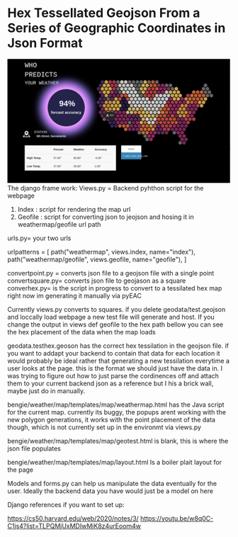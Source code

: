 # Hex Tessellated Geojson From a Series of Geographic Coordinates in Json Format

![Hex tessellated geojson](weather.jpg)
The django frame work:
Views.py = Backend pyhthon script for the webpage
  1. Index : script for rendering the map url
  2. Geofile : script for converting json to jeojson and hosing it in weathermap/geofile url path

urls.py= your two urls

urlpatterns = [
    path("weathermap", views.index, name="index"),   
    path("weathermap/geofile", views.geofile, name="geofile"),
]

convertpoint.py = converts json file to a geojson file with a single point
convertsquare.py= converts json file to geojason as a square
converhex.py= is the script in progress to convert to a tessilated hex map right now im generating it manually via pyEAC

Currently views.py converts to squares. if you delete geodata/test.geojson and loccally load webpage a new test file will generate and host.
If you change the output in views def geofile to the hex path bellow you can see the hex placement of the data when the map loads


geodata.testhex.geoson has the correct hex tessilation in the geojson file. if you want to addapt your backend to contain that data for each location it would probably be ideal rather that generating a new tessilation everytime a user looks at the page. this is the format we should just have the data in. I was trying to figure out how to just parse the cordinences off and attach them to your current backend json as a reference but I his a brick wall, maybe just do in manually.

bengie/weather/map/templates/map/weathermap.html
has the Java script for the current map. currently its buggy, the popups arent working with the new polygon generations, it works with the point placement of the data though, which is not currently set up in the environmt via views.py

bengie/weather/map/templates/map/geotest.html
is blank, this is where the json file populates

bengie/weather/map/templates/map/layout.html
Is a boiler plait layout for the page

Models and forms.py can help us manipulate the data eventually for the user. Ideally the backend data you have would just be a model on here

Django references if you want to set up:

https://cs50.harvard.edu/web/2020/notes/3/
https://youtu.be/w8q0C-C1js4?list=TLPQMjUxMDIwMjK8z4urEoom4w
